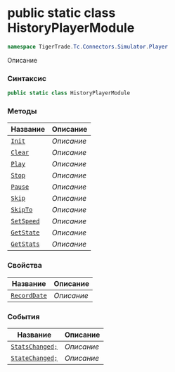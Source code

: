 
# public static class HistoryPlayerModule
```csharp
namespace TigerTrade.Tc.Connectors.Simulator.Player
```



Описание

### Синтаксис
```csharp
public static class HistoryPlayerModule
```


### Методы
| Название | Описание |
| --- | --- |
| [`Init`](./HistoryPlayerModule.cs/Методы/Init.md) | *Описание* |
| [`Clear`](./HistoryPlayerModule.cs/Методы/Clear.md) | *Описание* |
| [`Play`](./HistoryPlayerModule.cs/Методы/Play.md) | *Описание* |
| [`Stop`](./HistoryPlayerModule.cs/Методы/Stop.md) | *Описание* |
| [`Pause`](./HistoryPlayerModule.cs/Методы/Pause.md) | *Описание* |
| [`Skip`](./HistoryPlayerModule.cs/Методы/Skip.md) | *Описание* |
| [`SkipTo`](./HistoryPlayerModule.cs/Методы/SkipTo.md) | *Описание* |
| [`SetSpeed`](./HistoryPlayerModule.cs/Методы/SetSpeed.md) | *Описание* |
| [`GetState`](./HistoryPlayerModule.cs/Методы/GetState.md) | *Описание* |
| [`GetStats`](./HistoryPlayerModule.cs/Методы/GetStats.md) | *Описание* |

### Свойства
| Название | Описание |
| --- | --- |
| [`RecordDate`](./HistoryPlayerModule.cs/Свойства/RecordDate.md) | *Описание* |

### События
| Название | Описание |
| --- | --- |
| [`StatsChanged;`](./HistoryPlayerModule.cs/События/StatsChanged;.md) | *Описание* |
| [`StateChanged;`](./HistoryPlayerModule.cs/События/StateChanged;.md) | *Описание* |



